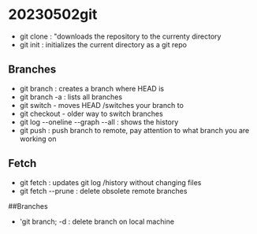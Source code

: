 # 20230502git

- git clone <URL>: "downloads the repository to the currenty directory
- git init : initializes the current directory as a git repo

## Branches 
- git branch <NAME> : creates a branch where HEAD is
- git branch -a : lists all branches
- git switch <NAME> - moves HEAD /switches your branch to <NAME>
- git checkout <NAME> - older way to switch branches
- git log --oneline --graph --all : shows the history 
- git push <REMOTE> <BRANCH> : push branch to remote, pay attention to what branch you are working on

## Fetch
- git fetch : updates git log /history without changing files
- git fetch --prune : delete obsolete remote branches

##Branches
- 'git branch; -d <NAME>: delete branch on local machine
